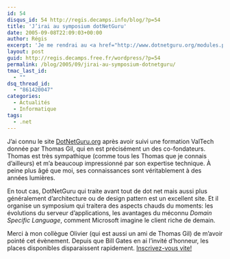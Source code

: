 ```yaml
---
id: 54
disqus_id: 54 http://regis.decamps.info/blog/?p=54
title: 'J’irai au symposium dotNetGuru'
date: 2005-09-08T22:09:03+00:00
author: Régis
excerpt: 'Je me rendrai au <a href="http://www.dotnetguru.org/modules.php?op=modload&name=IncludePage&file=agenda">symposium  dotNetGuru</a> du 24 octobre.'
layout: post
guid: http://regis.decamps.free.fr/wordpress/?p=54
permalink: /blog/2005/09/jirai-au-symposium-dotnetguru/
tmac_last_id:
  - ""
dsq_thread_id:
  - "861420047"
categories:
  - Actualités
  - Informatique
tags:
  - .net
---
```

J’ai connu le site [DotNetGuru.org](http://www.dotnetguru.org/) après avoir suivi une formation ValTech donnée par Thomas Gil, qui en est précisément un des co-fondateurs. Thomas est très sympathique (comme tous les Thomas que je connais d’ailleurs) et m’a beaucoup impressionné par son expertise technique. À peine plus âgé que moi, ses connaissances sont véritablement à des années lumières.

En tout cas, DotNetGuru qui traite avant tout de dot net mais aussi plus généralement d’architecture ou de design pattern est un excellent site. Et il organise un symposium qui traitera des aspects chauds du moments: les évolutions du serveur d’applications, les avantages du méconnu _Domain Specific Language_, comment Microsoft imagine le client riche de demain.

Merci à mon collègue Olivier (qui est aussi un ami de Thomas Gil) de m’avoir pointé cet évènement. Depuis que Bill Gates en ai l’invité d’honneur, les places disponibles disparaissent rapidement. [Inscrivez-vous vite!](http://www.dotnetguru.org/modules.php?op=modload&name=IncludePage&file=agenda)
